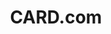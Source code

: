 ---
blog: https://blog.card.com/
facebook: https://facebook.com/card
googleplus: https://plus.google.com/+Carddotcom
instagram: https://instagram.com/carddotcom
linkedin: https://linkedin.com/company/card-com
logohandle: card
pinterest: https://pinterest.com/carddotcom
sort: card
title: CARD.com
twitter: https://x.com/card
website: https://www.card.com/
---